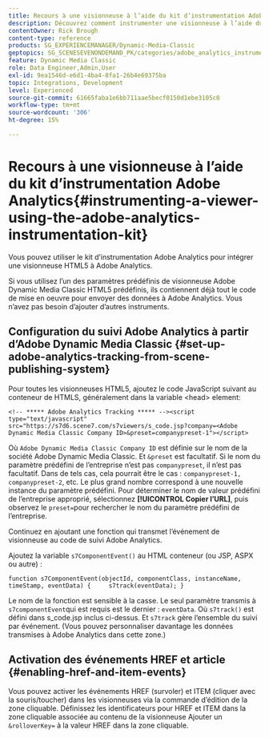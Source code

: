 ```yaml
---
title: Recours à une visionneuse à l’aide du kit d’instrumentation Adobe Analytics
description: Découvrez comment instrumenter une visionneuse à l’aide du kit d’instrumentation Adobe Analytics dans Adobe Dynamic Media Classic.
contentOwner: Rick Brough
content-type: reference
products: SG_EXPERIENCEMANAGER/Dynamic-Media-Classic
geptopics: SG_SCENESEVENONDEMAND_PK/categories/adobe_analytics_instrumentation_kit
feature: Dynamic Media Classic
role: Data Engineer,Admin,User
exl-id: 9ea1546d-e6d1-4ba4-8fa1-26b4e69375ba
topic: Integrations, Development
level: Experienced
source-git-commit: 61665faba1e6bb711aae5becf0150d1ebe3105c0
workflow-type: tm+mt
source-wordcount: '306'
ht-degree: 15%

---
```


# Recours à une visionneuse à l’aide du kit d’instrumentation Adobe Analytics{#instrumenting-a-viewer-using-the-adobe-analytics-instrumentation-kit}

Vous pouvez utiliser le kit d’instrumentation Adobe Analytics pour intégrer une visionneuse HTML5 à Adobe Analytics.

Si vous utilisez l’un des paramètres prédéfinis de visionneuse Adobe Dynamic Media Classic HTML5 prédéfinis, ils contiennent déjà tout le code de mise en oeuvre pour envoyer des données à Adobe Analytics. Vous n’avez pas besoin d’ajouter d’autres instruments.

## Configuration du suivi Adobe Analytics à partir d’Adobe Dynamic Media Classic {#set-up-adobe-analytics-tracking-from-scene-publishing-system}

Pour toutes les visionneuses HTML5, ajoutez le code JavaScript suivant au conteneur de HTMLS, généralement dans la variable &lt;head> element:

```as3
<!-- ***** Adobe Analytics Tracking ***** --><script type="text/javascript" src="https://s7d6.scene7.com/s7viewers/s_code.jsp?company=<Adobe Dynamic Media Classic Company ID>&preset=companypreset-1"></script>
```

Où `Adobe Dynamic Media Classic Company ID` est définie sur le nom de la société Adobe Dynamic Media Classic. Et `&preset` est facultatif. Si le nom du paramètre prédéfini de l’entreprise n’est pas `companypreset`, il n’est pas facultatif. Dans de tels cas, cela pourrait être le cas : `companypreset-1, companypreset-2`, etc. Le plus grand nombre correspond à une nouvelle instance du paramètre prédéfini. Pour déterminer le nom de valeur prédéfini de l’entreprise approprié, sélectionnez **[!UICONTROL Copier l’URL]**, puis observez le `preset=`pour rechercher le nom du paramètre prédéfini de l’entreprise.

Continuez en ajoutant une fonction qui transmet l’événement de visionneuse au code de suivi Adobe Analytics.

Ajoutez la variable `s7ComponentEvent()` au HTML conteneur (ou JSP, ASPX ou autre) :

```as3
function s7ComponentEvent(objectId, componentClass, instanceName, timeStamp, eventData) {     s7track(eventData); }
```

Le nom de la fonction est sensible à la casse. Le seul paramètre transmis à `s7componentEvent`qui est requis est le dernier : `eventData`. Où `s7track()` est défini dans s_code.jsp inclus ci-dessus. Et `s7track` gère l’ensemble du suivi par événement. (Vous pouvez personnaliser davantage les données transmises à Adobe Analytics dans cette zone.)

## Activation des événements HREF et article {#enabling-href-and-item-events}

Vous pouvez activer les événements HREF (survoler) et ITEM (cliquer avec la souris/toucher) dans les visionneuses via la commande d’édition de la zone cliquable. Définissez les identificateurs pour HREF et ITEM dans la zone cliquable associée au contenu de la visionneuse Ajouter un `&rolloverKey=` à la valeur HREF dans la zone cliquable.
